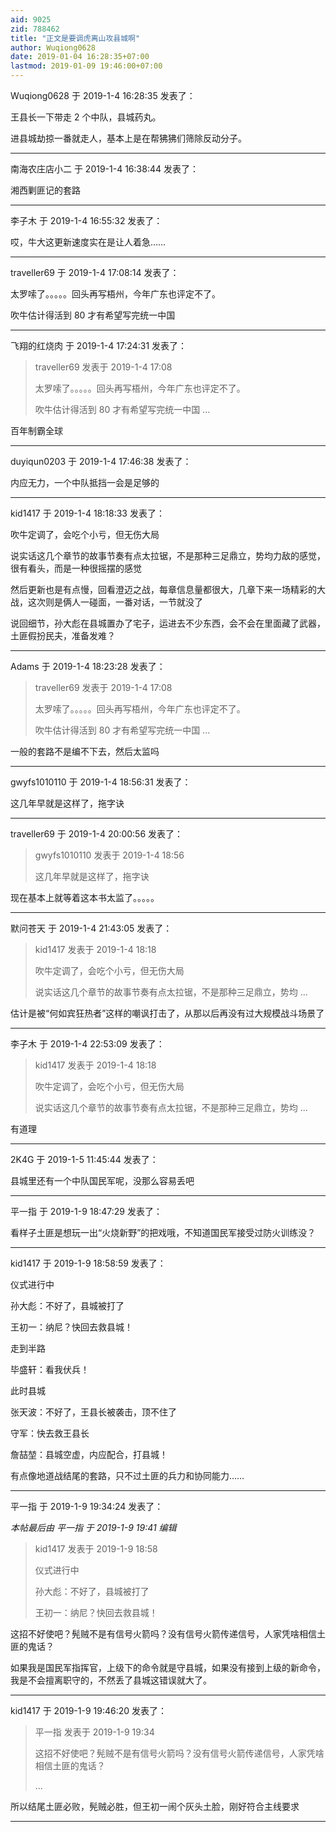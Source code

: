 ```yaml
---
aid: 9025
zid: 788462
title: "正文是要调虎离山攻县城啊"
author: Wuqiong0628
date: 2019-01-04 16:28:35+07:00
lastmod: 2019-01-09 19:46:00+07:00
---
```


Wuqiong0628 于 2019-1-4 16:28:35 发表了：

王县长一下带走 2 个中队，县城药丸。

进县城劫掠一番就走人，基本上是在帮狒狒们筛除反动分子。

---

南海农庄店小二 于 2019-1-4 16:38:44 发表了：

湘西剿匪记的套路

---

李子木 于 2019-1-4 16:55:32 发表了：

哎，牛大这更新速度实在是让人着急……

---

traveller69 于 2019-1-4 17:08:14 发表了：

太罗嗦了。。。。。回头再写梧州，今年广东也评定不了。

吹牛估计得活到 80 才有希望写完统一中国

---

飞翔的红烧肉 于 2019-1-4 17:24:31 发表了：

> traveller69 发表于 2019-1-4 17:08
>
> 太罗嗦了。。。。。回头再写梧州，今年广东也评定不了。
>
> 吹牛估计得活到 80 才有希望写完统一中国 ...

百年制霸全球

---

duyiqun0203 于 2019-1-4 17:46:38 发表了：

内应无力，一个中队抵挡一会是足够的

---

kid1417 于 2019-1-4 18:18:33 发表了：

吹牛定调了，会吃个小亏，但无伤大局

说实话这几个章节的故事节奏有点太拉锯，不是那种三足鼎立，势均力敌的感觉，很有看头，而是一种很摇摆的感觉

然后更新也是有点慢，回看澄迈之战，每章信息量都很大，几章下来一场精彩的大战，这次则是俩人一碰面，一番对话，一节就没了

说回细节，孙大彪在县城置办了宅子，运进去不少东西，会不会在里面藏了武器，土匪假扮民夫，准备发难？

---

Adams 于 2019-1-4 18:23:28 发表了：

> traveller69 发表于 2019-1-4 17:08
>
> 太罗嗦了。。。。。回头再写梧州，今年广东也评定不了。
>
> 吹牛估计得活到 80 才有希望写完统一中国 ...

一般的套路不是编不下去，然后太监吗

---

gwyfs1010110 于 2019-1-4 18:56:31 发表了：

这几年早就是这样了，拖字诀

---

traveller69 于 2019-1-4 20:00:56 发表了：

> gwyfs1010110 发表于 2019-1-4 18:56
>
> 这几年早就是这样了，拖字诀

现在基本上就等着这本书太监了。。。。。

---

默问苍天 于 2019-1-4 21:43:05 发表了：

> kid1417 发表于 2019-1-4 18:18
>
> 吹牛定调了，会吃个小亏，但无伤大局
>
> 说实话这几个章节的故事节奏有点太拉锯，不是那种三足鼎立，势均 ...

估计是被“何如宾狂热者”这样的嘲讽打击了，从那以后再没有过大规模战斗场景了

---

李子木 于 2019-1-4 22:53:09 发表了：

> kid1417 发表于 2019-1-4 18:18
>
> 吹牛定调了，会吃个小亏，但无伤大局
>
> 说实话这几个章节的故事节奏有点太拉锯，不是那种三足鼎立，势均 ...

有道理

---

2K4G 于 2019-1-5 11:45:44 发表了：

县城里还有一个中队国民军呢，没那么容易丢吧

---

平一指 于 2019-1-9 18:47:29 发表了：

看样子土匪是想玩一出“火烧新野”的把戏哦，不知道国民军接受过防火训练没？

---

kid1417 于 2019-1-9 18:58:59 发表了：

仪式进行中

孙大彪：不好了，县城被打了

王初一：纳尼？快回去救县城！

走到半路

毕盛轩：看我伏兵！

此时县城

张天波：不好了，王县长被袭击，顶不住了

守军：快去救王县长

詹喆堃：县城空虚，内应配合，打县城！

有点像地道战结尾的套路，只不过土匪的兵力和协同能力……

---

平一指 于 2019-1-9 19:34:24 发表了：

_本帖最后由 平一指 于 2019-1-9 19:41 编辑_

> kid1417 发表于 2019-1-9 18:58
>
> 仪式进行中
>
> 孙大彪：不好了，县城被打了
>
> 王初一：纳尼？快回去救县城！

这招不好使吧？髡贼不是有信号火箭吗？没有信号火箭传递信号，人家凭啥相信土匪的鬼话？

如果我是国民军指挥官，上级下的命令就是守县城，如果没有接到上级的新命令，我是不会擅离职守的，不然丢了县城这错误就大了。

---

kid1417 于 2019-1-9 19:46:20 发表了：

> 平一指 发表于 2019-1-9 19:34
>
> 这招不好使吧？髡贼不是有信号火箭吗？没有信号火箭传递信号，人家凭啥相信土匪的鬼话？
>
> ...

所以结尾土匪必败，髡贼必胜，但王初一闹个灰头土脸，刚好符合主线要求

---
